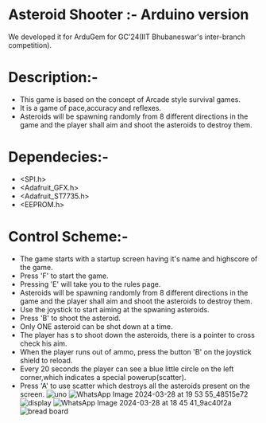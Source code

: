 # Asteroid Shooter :- Arduino version
We developed it for  ArduGem for GC'24(IIT Bhubaneswar's inter-branch competition).

# Description:-
+ This game is based on the concept of Arcade style survival games.
+ It is a game of pace,accuracy and reflexes.
+ Asteroids will be spawning randomly from 8 different directions in the game and the player shall aim and shoot the asteroids to destroy them.

# Dependecies:-
+ <SPI.h>
+ <Adafruit_GFX.h>
+ <Adafruit_ST7735.h>
+ <EEPROM.h>

# Control Scheme:-
+ The game starts with a startup screen having it's name and highscore of the game. 
+ Press 'F' to start the game.
+ Pressing 'E' will take you to the rules page.
+ Asteroids will be spawning randomly from 8 different directions in the game and the player shall aim and shoot the asteroids to destroy them.
+ Use the joystick to start aiming at the spwaning asteroids.
+ Press 'B' to shoot the asteroid.
+ Only ONE asteroid can be shot down at a time.
+ The player has s to shoot down the asteroids, there is a pointer to cross check his aim.
+ When the player runs out of ammo, press the button 'B' on the joystick shield to reload.
+ Every 20 seconds the player can see a blue little circle on the left corner,which indicates a special powerup(scatter).
+ Press 'A' to use scatter which destroys all the asteroids present on the screen.
![uno](https://github.com/Coolexguy/ArduGem-GC-2024/assets/164471213/91b3bbfd-c360-43b6-87db-93d103303d00)
![WhatsApp Image 2024-03-28 at 19 53 55_48515e72](https://github.com/Coolexguy/ArduGem-GC-2024/assets/164471213/6d35ad28-8c5b-4dd8-8b05-1b9e857de33e)
![display](https://github.com/Coolexguy/ArduGem-GC-2024/assets/164471213/b7f275a6-a069-4764-8378-4124c2f09c1f)
![WhatsApp Image 2024-03-28 at 18 45 41_9ac40f2a](https://github.com/Coolexguy/ArduGem-GC-2024/assets/164471213/bd55f572-6b25-4620-b37b-057c3ead3c46)
![bread board](https://github.com/Coolexguy/ArduGem-GC-2024/assets/164471213/3c521f0d-376d-4ea7-9e6e-c113ed838188)



